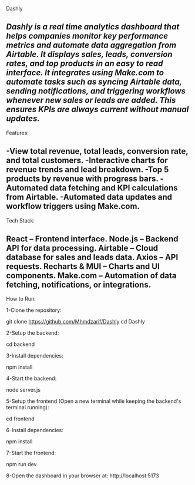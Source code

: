 Dashly

*Dashly is a real time analytics dashboard that helps companies monitor key performance metrics and automate data aggregation from Airtable. It displays sales, leads, conversion rates, and top products in an easy to read interface.
It integrates using Make.com to automate tasks such as syncing Airtable data, sending notifications, and triggering workflows whenever new sales or leads are added. This ensures KPIs are always current without manual updates.*
----------------------------------------------------------------------------------------------------------------------------------------------------------------------------------------------------------------------------
Features:

-View total revenue, total leads, conversion rate, and total customers.
-Interactive charts for revenue trends and lead breakdown.
-Top 5 products by revenue with progress bars.
-Automated data fetching and KPI calculations from Airtable.
-Automated data updates and workflow triggers using Make.com.
---------------------------------------------------------------------------------------------------------------------------------------------------------------------------------------------------------------------------
Tech Stack:

React – Frontend interface.
Node.js – Backend API for data processing.
Airtable – Cloud database for sales and leads data.
Axios – API requests.
Recharts & MUI – Charts and UI components.
Make.com – Automation of data fetching, notifications, or integrations.
---------------------------------------------------------------------------------------------------------------------------------------------------------------------------------------------------------------------------
How to Run:

1-Clone the repository:

git clone https://github.com/Mhmdzarif/Dashly
cd Dashly


2-Setup the backend:

cd backend

3-Install dependencies:

npm install

4-Start the backend:

node server.js


5-Setup the frontend (Open a new terminal while keeping the backend's terminal running):

cd frontend

6-Install dependencies:

npm install


7-Start the frontend:

npm run dev


8-Open the dashboard in your browser at:
http://localhost:5173

